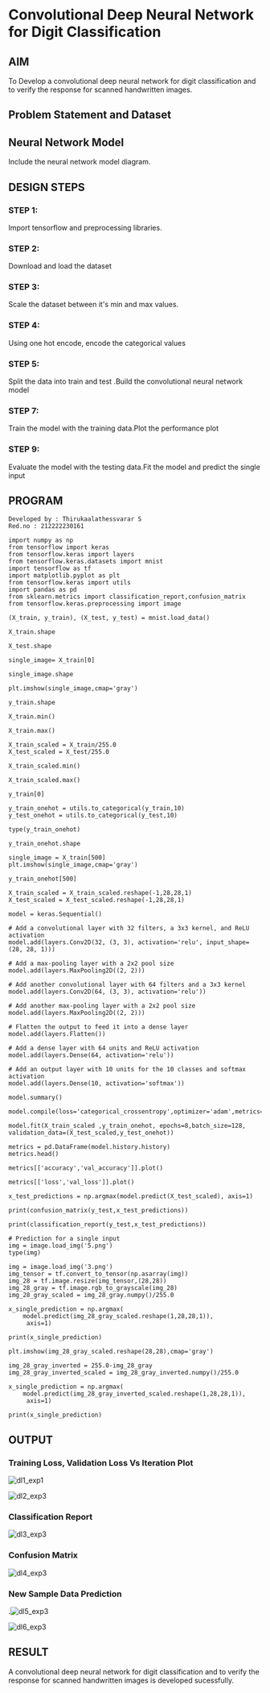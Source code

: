 # Convolutional Deep Neural Network for Digit Classification

## AIM

To Develop a convolutional deep neural network for digit classification and to verify the response for scanned handwritten images.

## Problem Statement and Dataset

## Neural Network Model

Include the neural network model diagram.

## DESIGN STEPS

### STEP 1:
Import tensorflow and preprocessing libraries.

### STEP 2:
Download and load the dataset

### STEP 3:
Scale the dataset between it's min and max values.

### STEP 4:
Using one hot encode, encode the categorical values

### STEP 5:
Split the data into train and test .Build the convolutional neural network model

### STEP 7:
Train the model with the training data.Plot the performance plot

### STEP 9:
Evaluate the model with the testing data.Fit the model and predict the single input

## PROGRAM
```
Developed by : Thirukaalathessvarar S
Red.no : 212222230161
```
```
import numpy as np
from tensorflow import keras
from tensorflow.keras import layers
from tensorflow.keras.datasets import mnist
import tensorflow as tf
import matplotlib.pyplot as plt
from tensorflow.keras import utils
import pandas as pd
from sklearn.metrics import classification_report,confusion_matrix
from tensorflow.keras.preprocessing import image

(X_train, y_train), (X_test, y_test) = mnist.load_data()
     
X_train.shape

X_test.shape

single_image= X_train[0]
     
single_image.shape

plt.imshow(single_image,cmap='gray')

y_train.shape

X_train.min()

X_train.max()

X_train_scaled = X_train/255.0
X_test_scaled = X_test/255.0

X_train_scaled.min()

X_train_scaled.max()

y_train[0]

y_train_onehot = utils.to_categorical(y_train,10)
y_test_onehot = utils.to_categorical(y_test,10)

type(y_train_onehot)

y_train_onehot.shape

single_image = X_train[500]
plt.imshow(single_image,cmap='gray')

y_train_onehot[500]

X_train_scaled = X_train_scaled.reshape(-1,28,28,1)
X_test_scaled = X_test_scaled.reshape(-1,28,28,1)

model = keras.Sequential()

# Add a convolutional layer with 32 filters, a 3x3 kernel, and ReLU activation
model.add(layers.Conv2D(32, (3, 3), activation='relu', input_shape=(28, 28, 1)))

# Add a max-pooling layer with a 2x2 pool size
model.add(layers.MaxPooling2D((2, 2)))

# Add another convolutional layer with 64 filters and a 3x3 kernel
model.add(layers.Conv2D(64, (3, 3), activation='relu'))

# Add another max-pooling layer with a 2x2 pool size
model.add(layers.MaxPooling2D((2, 2)))

# Flatten the output to feed it into a dense layer
model.add(layers.Flatten())

# Add a dense layer with 64 units and ReLU activation
model.add(layers.Dense(64, activation='relu'))

# Add an output layer with 10 units for the 10 classes and softmax activation
model.add(layers.Dense(10, activation='softmax'))

model.summary()

model.compile(loss='categorical_crossentropy',optimizer='adam',metrics='accuracy')
     
model.fit(X_train_scaled ,y_train_onehot, epochs=8,batch_size=128, validation_data=(X_test_scaled,y_test_onehot))

metrics = pd.DataFrame(model.history.history)
metrics.head()

metrics[['accuracy','val_accuracy']].plot()

metrics[['loss','val_loss']].plot()

x_test_predictions = np.argmax(model.predict(X_test_scaled), axis=1)

print(confusion_matrix(y_test,x_test_predictions))

print(classification_report(y_test,x_test_predictions))

# Prediction for a single input
img = image.load_img('5.png')
type(img)

img = image.load_img('3.png')
img_tensor = tf.convert_to_tensor(np.asarray(img))
img_28 = tf.image.resize(img_tensor,(28,28))
img_28_gray = tf.image.rgb_to_grayscale(img_28)
img_28_gray_scaled = img_28_gray.numpy()/255.0
     
x_single_prediction = np.argmax(
    model.predict(img_28_gray_scaled.reshape(1,28,28,1)),
     axis=1)

print(x_single_prediction)

plt.imshow(img_28_gray_scaled.reshape(28,28),cmap='gray')

img_28_gray_inverted = 255.0-img_28_gray
img_28_gray_inverted_scaled = img_28_gray_inverted.numpy()/255.0
     
x_single_prediction = np.argmax(
    model.predict(img_28_gray_inverted_scaled.reshape(1,28,28,1)),
     axis=1)

print(x_single_prediction)
```

## OUTPUT

### Training Loss, Validation Loss Vs Iteration Plot
![dl1_exp1](https://github.com/Thirukaalathessvarar-S/mnist-classification/assets/121166390/aae01f4e-156b-4b3a-afdd-4ff31ac3eeea)

![dl2_exp3](https://github.com/Thirukaalathessvarar-S/mnist-classification/assets/121166390/572e228b-ede5-42d3-9032-cea43b1a31fa)


### Classification Report
![dl3_exp3](https://github.com/Thirukaalathessvarar-S/mnist-classification/assets/121166390/b76a9966-aeba-40cc-9868-c14ffb36e221)



### Confusion Matrix
![dl4_exp3](https://github.com/Thirukaalathessvarar-S/mnist-classification/assets/121166390/d6a1aa7e-d67d-4606-a2c8-465903319b9a)


### New Sample Data Prediction
.![dl5_exp3](https://github.com/Thirukaalathessvarar-S/mnist-classification/assets/121166390/7f9d94bf-0206-49ba-aca8-933ce7a6bf70)

![dl6_exp3](https://github.com/Thirukaalathessvarar-S/mnist-classification/assets/121166390/fd1bcd8f-4ea6-43ff-b93e-9d7129ff9eee)


## RESULT
A convolutional deep neural network for digit classification and to verify the response for scanned handwritten images is developed sucessfully.
